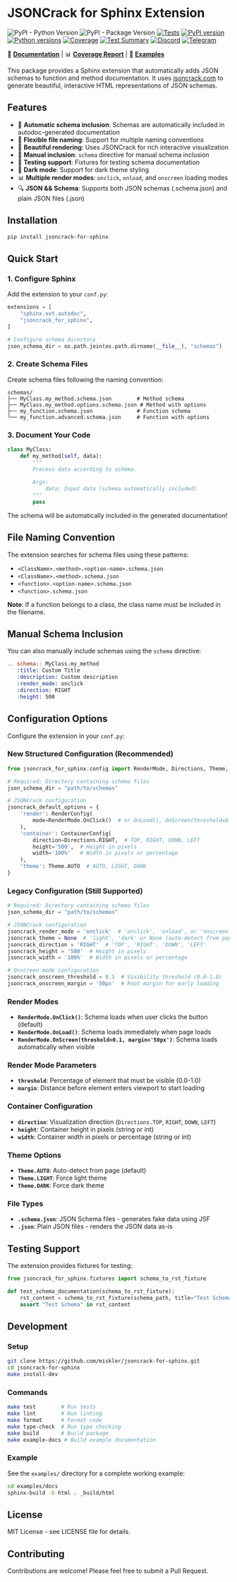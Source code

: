 # JSONCrack for Sphinx Extension

![PyPI - Python Version](https://img.shields.io/pypi/pyversions/jsoncrack-for-sphinx)
![PyPI - Package Version](https://img.shields.io/pypi/v/jsoncrack-for-sphinx?color=blue)
[![Tests](https://miskler.github.io/jsoncrack-for-sphinx/tests.svg)](https://github.com/miskler/jsoncrack-for-sphinx/actions)
[![PyPI version](https://badge.fury.io/py/jsoncrack-for-sphinx.svg)](https://badge.fury.io/py/jsoncrack-for-sphinx)
[![Python versions](https://img.shields.io/pypi/pyversions/jsoncrack-for-sphinx.svg)](https://pypi.org/project/jsoncrack-for-sphinx/)
[![Coverage](https://miskler.github.io/jsoncrack-for-sphinx/coverage.svg)](https://miskler.github.io/jsoncrack-for-sphinx/coverage/)
[![Test Summary](https://miskler.github.io/jsoncrack-for-sphinx/tests-badge.svg)](https://miskler.github.io/jsoncrack-for-sphinx/tests/test-report.html)
[![Discord](https://img.shields.io/discord/792572437292253224?label=Discord&labelColor=%232c2f33&color=%237289da)](https://discord.gg/UnJnGHNbBp)
[![Telegram](https://img.shields.io/badge/Telegram-24A1DE)](https://t.me/miskler_dev)

📖 **[Documentation](https://miskler.github.io/jsoncrack-for-sphinx/)** | 📊 **[Coverage Report](https://miskler.github.io/jsoncrack-for-sphinx/coverage/)** | 🔬 **[Examples](https://miskler.github.io/jsoncrack-for-sphinx/examples)**

This package provides a Sphinx extension that automatically adds JSON schemas to function and method documentation. It uses [jsoncrack.com](https://jsoncrack.com/) to generate beautiful, interactive HTML representations of JSON schemas.

## Features

- 🔄 **Automatic schema inclusion**: Schemas are automatically included in autodoc-generated documentation
- 📁 **Flexible file naming**: Support for multiple naming conventions
- 🎨 **Beautiful rendering**: Uses JSONCrack for rich interactive visualization
- 🔧 **Manual inclusion**: `schema` directive for manual schema inclusion
- 🧪 **Testing support**: Fixtures for testing schema documentation
- 🌙 **Dark mode**: Support for dark theme styling
- 📊 **Multiple render modes**: `onclick`, `onload`, and `onscreen` loading modes
- 🔍 **JSON && Schema**: Supports both JSON schemas (.schema.json) and plain JSON files (.json)

## Installation

```bash
pip install jsoncrack-for-sphinx
```

## Quick Start

### 1. Configure Sphinx

Add the extension to your `conf.py`:

```python
extensions = [
    "sphinx.ext.autodoc",
    "jsoncrack_for_sphinx",
]

# Configure schema directory
json_schema_dir = os.path.join(os.path.dirname(__file__), "schemas")
```

### 2. Create Schema Files

Create schema files following the naming convention:

```
schemas/
├── MyClass.my_method.schema.json        # Method schema
├── MyClass.my_method.options.schema.json # Method with options
├── my_function.schema.json              # Function schema
└── my_function.advanced.schema.json     # Function with options
```

### 3. Document Your Code

```python
class MyClass:
    def my_method(self, data):
        """
        Process data according to schema.
        
        Args:
            data: Input data (schema automatically included)
        """
        pass
```

The schema will be automatically included in the generated documentation!

## File Naming Convention

The extension searches for schema files using these patterns:

- `<ClassName>.<method>.<option-name>.schema.json`
- `<ClassName>.<method>.schema.json`
- `<function>.<option-name>.schema.json`
- `<function>.schema.json`

**Note**: If a function belongs to a class, the class name must be included in the filename.

## Manual Schema Inclusion

You can also manually include schemas using the `schema` directive:

```rst
.. schema:: MyClass.my_method
   :title: Custom Title
   :description: Custom description
   :render_mode: onclick
   :direction: RIGHT
   :height: 500
```

## Configuration Options

Configure the extension in your `conf.py`:

### New Structured Configuration (Recommended)

```python
from jsoncrack_for_sphinx.config import RenderMode, Directions, Theme, ContainerConfig, RenderConfig

# Required: Directory containing schema files
json_schema_dir = "path/to/schemas"

# JSONCrack configuration
jsoncrack_default_options = {
    'render': RenderConfig(
        mode=RenderMode.OnClick()  # or OnLoad(), OnScreen(threshold=0.1, margin='50px')
    ),
    'container': ContainerConfig(
        direction=Directions.RIGHT,  # TOP, RIGHT, DOWN, LEFT
        height='500',  # Height in pixels
        width='100%'   # Width in pixels or percentage
    ),
    'theme': Theme.AUTO  # AUTO, LIGHT, DARK
}
```

### Legacy Configuration (Still Supported)

```python
# Required: Directory containing schema files
json_schema_dir = "path/to/schemas"

# JSONCrack configuration
jsoncrack_render_mode = 'onclick'  # 'onclick', 'onload', or 'onscreen'
jsoncrack_theme = None  # 'light', 'dark' or None (auto-detect from page)
jsoncrack_direction = 'RIGHT'  # 'TOP', 'RIGHT', 'DOWN', 'LEFT'
jsoncrack_height = '500'  # Height in pixels
jsoncrack_width = '100%'  # Width in pixels or percentage

# Onscreen mode configuration
jsoncrack_onscreen_threshold = 0.1  # Visibility threshold (0.0-1.0)
jsoncrack_onscreen_margin = '50px'  # Root margin for early loading
```

### Render Modes

- **`RenderMode.OnClick()`**: Schema loads when user clicks the button (default)
- **`RenderMode.OnLoad()`**: Schema loads immediately when page loads
- **`RenderMode.OnScreen(threshold=0.1, margin='50px')`**: Schema loads automatically when visible

### Render Mode Parameters

- **`threshold`**: Percentage of element that must be visible (0.0-1.0)
- **`margin`**: Distance before element enters viewport to start loading

### Container Configuration

- **`direction`**: Visualization direction (`Directions.TOP`, `RIGHT`, `DOWN`, `LEFT`)
- **`height`**: Container height in pixels (string or int)
- **`width`**: Container width in pixels or percentage (string or int)

### Theme Options

- **`Theme.AUTO`**: Auto-detect from page (default)
- **`Theme.LIGHT`**: Force light theme
- **`Theme.DARK`**: Force dark theme

### File Types

- **`.schema.json`**: JSON Schema files - generates fake data using JSF
- **`.json`**: Plain JSON files - renders the JSON data as-is

## Testing Support

The extension provides fixtures for testing:

```python
from jsoncrack_for_sphinx.fixtures import schema_to_rst_fixture

def test_schema_documentation(schema_to_rst_fixture):
    rst_content = schema_to_rst_fixture(schema_path, title="Test Schema")
    assert "Test Schema" in rst_content
```

## Development

### Setup

```bash
git clone https://github.com/miskler/jsoncrack-for-sphinx.git
cd jsoncrack-for-sphinx
make install-dev
```

### Commands

```bash
make test        # Run tests
make lint        # Run linting
make format      # Format code
make type-check  # Run type checking
make build       # Build package
make example-docs # Build example documentation
```

### Example

See the `examples/` directory for a complete working example:

```bash
cd examples/docs
sphinx-build -b html . _build/html
```

## License

MIT License - see LICENSE file for details.

## Contributing

Contributions are welcome! Please feel free to submit a Pull Request.
